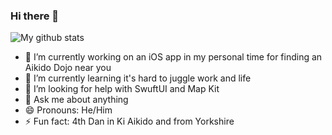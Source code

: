 ### Hi there 👋

![My github stats](https://github-readme-stats.vercel.app/api?username=philstollery&show_icons=true)

- 🔭 I’m currently working on an iOS app in my personal time for finding an Aikido Dojo near you
- 🌱 I’m currently learning it's hard to juggle work and life
- 🤔 I’m looking for help with SwuftUI and Map Kit
- 💬 Ask me about anything
- 😄 Pronouns: He/Him
- ⚡ Fun fact: 4th Dan in Ki Aikido and from Yorkshire
